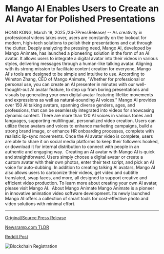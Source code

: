 # Mango AI Enables Users to Create an AI Avatar for Polished Presentations

HONG KONG, March 18, 2025 /24-7PressRelease/ -- As creativity in professional videos takes over, users are constantly on the lookout for modern, high-tech solutions to polish their presentations and cut through the clutter. Deeply analyzing the pressing need, Mango AI, developed by Mango Animate, has launched a pioneering solution in the form of an AI avatar. It allows users to integrate a digital avatar into their videos in various styles, delivering messages through a human-like talking avatar.  Aligning with its strong mission to facilitate content creation for everyone, Mango AI's tools are designed to be simple and intuitive to use. According to Winston Zhang, CEO of Mango Animate, "Whether for professional or personal use, you can create an AI presenter in minutes with our well-thought-out AI avatar feature, to step up from boring presentations and visuals by generating your own digital avatar featuring lifelike movements and expressions as well as natural-sounding AI voices."  Mango AI provides over 150 AI talking avatars, spanning diverse genders, ages, and professions, that can be seamlessly integrated into videos for showcasing dynamic content. There are more than 120 AI voices in various tones and languages, supporting multilingual, personalized video creation. Users can utilize these avatars and voices to enhance marketing campaigns, build a strong brand image, or enhance HR onboarding processes, complete with realistic lip-sync movements. Once the AI avatar video is complete, users are able to share it on social media platforms to keep their followers hooked, or download it for internal distribution to connect with people in an authentic and engaging way.   Creating an AI avatar with Mango AI is quick and straightforward. Users simply choose a digital avatar or create a custom avatar with their own photos, enter their text script, and pick an AI voice for auto-dubbing. In addition to creating talking AI avatars, Mango AI also allows users to cartoonize their videos, get video and subtitle translated, swap faces, and more, all designed to support creative and efficient video production.  To learn more about creating your own AI avatar, please visit Mango AI.   About Mango Animate Mango Animate is a pioneer in innovative animation video software development. Its newly launched Mango AI offers a collection of smart tools for cost-effective photo and video solutions with minimal effort. 

---

[Original/Source Press Release](https://www.24-7pressrelease.com/press-release/520670/mango-ai-enables-users-to-create-an-ai-avatar-for-polished-presentations)
                    

[Newsramp.com TLDR](https://newsramp.com/curated-news/mango-animate-launches-ai-avatars-for-enhanced-video-presentations/8e88f1e447c377d34fc4eb8eac370e3f) 

 



[Reddit Post](https://www.reddit.com/r/newsramp/comments/1jdzg0c/mango_animate_launches_ai_avatars_for_enhanced/) 



![Blockchain Registration](https://cdn.newsramp.app/24-7PressRelease/qrcode/253/18/flaxcJBP.webp)